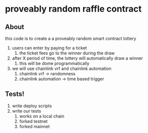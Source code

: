 # proveably random raffle contract

## About
this code is to create a a proveably random smart contract lottery

1. users can enter by paying for a ticket
   1. the ticket fees go to the winner during the draw
2. after X period of time, the lottery will automatically draw a winner
   1. this will be dome programmatically
3. we will use chainlink vrf and chainlink automation
   1. chainlink vrf -> randomness
   2. chainlink automation -> time based trigger


## Tests!

1. write deploy scripts
2. write our tests
   1. works on a local chain
   2. forked testnet
   3. forked mainnet
